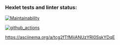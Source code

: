 ### Hexlet tests and linter status:

[![Maintainability](https://api.codeclimate.com/v1/badges/a99a88d28ad37a79dbf6/maintainability)](https://codeclimate.com/github/codeclimate/codeclimate/maintainability)

[![github_actions](https://github.com/AnnaPalna/frontend-project-lvl1/workflows/github_actions/badge.svg)](https://github.com/AnnaPalna/frontend-project-lvl1/actions)

https://asciinema.org/a/tcg2fTfMiiANUzYRI0SskYDqE
